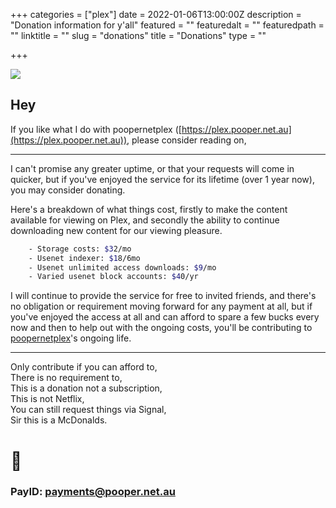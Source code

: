 +++
categories = ["plex"]
date = 2022-01-06T13:00:00Z
description = "Donation information for y'all"
featured = ""
featuredalt = ""
featuredpath = ""
linktitle = ""
slug = "donations"
title = "Donations"
type = ""

+++

![](/images/d93fabbc-8167-4ca2-9444-9f553a980ade.png)

## Hey

If you like what I do with poopernetplex ([https://plex.pooper.net.au](https://plex.pooper.net.au)), please consider reading on,

---

I can't promise any greater uptime, or that your requests will come in quicker, but if you've enjoyed the service for its lifetime (over 1 year now), you may consider donating.

Here's a breakdown of what things cost, firstly to make the content available for viewing on Plex, and secondly the ability to continue downloading new content for our viewing pleasure.

```bash
    - Storage costs: $32/mo
    - Usenet indexer: $18/6mo
    - Usenet unlimited access downloads: $9/mo
    - Varied usenet block accounts: $40/yr
```

I will continue to provide the service for free to invited friends, and there's no obligation or requirement moving forward for any payment at all, but if you've enjoyed the access at all and can afford to spare a few bucks every now and then to help out with the ongoing costs, you'll be contributing to [poopernetplex](https://plex.pooper.net.au)'s ongoing life.

---

Only contribute if you can afford to,  
There is no requirement to,  
This is a donation not a subscription,  
This is not Netflix,  
You can still request things via Signal,  
Sir this is a McDonalds.

# 💖

### PayID: payments@pooper.net.au
